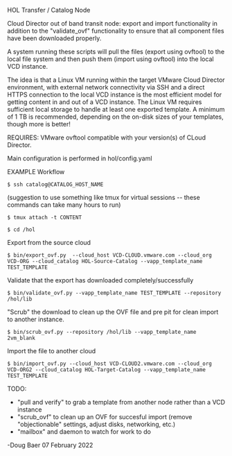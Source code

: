 HOL Transfer / Catalog Node

Cloud Director out of band transit node: export and import functionality in
addition to the "validate_ovf" functionality to ensure that all component files have been
downloaded properly.

A system running these scripts will pull the files (export using ovftool) to the local
file system and then push them (import using ovftool) into the local VCD instance.

The idea is that a Linux VM running within the target VMware Cloud Director environment, 
with external network connectivity via SSH and a direct HTTPS connection to the local VCD 
instance is the most efficient model for getting content in and out of a VCD instance. 
The Linux VM requires sufficient local storage to handle at least one exported template. 
A minimum of 1 TB is recommended, depending on the on-disk sizes of your templates, though more is better!

REQUIRES: VMware ovftool compatible with your version(s) of CLoud Director. 

Main configuration is performed in hol/config.yaml


EXAMPLE Workflow

`$ ssh catalog@CATALOG_HOST_NAME`

(suggestion to use something like tmux for virtual sessions -- these commands can take many hours to run)

`$ tmux attach -t CONTENT`

`$ cd /hol`

Export from the source cloud

`$ bin/export_ovf.py  --cloud_host VCD-CLOUD.vmware.com --cloud_org VCD-ORG --cloud_catalog HOL-Source-Catalog --vapp_template_name TEST_TEMPLATE`

Validate that the export has downloaded completely/successfully

`$ bin/validate_ovf.py --vapp_template_name TEST_TEMPLATE --repository /hol/lib`

"Scrub" the download to clean up the OVF file and pre pit for clean import to another instance.

`$ bin/scrub_ovf.py --repository /hol/lib --vapp_template_name 2vm_blank`

Import the file to another cloud

`$ bin/import_ovf.py --cloud_host VCD-CLOUD2.vmware.com --cloud_org VCD-ORG2 --cloud_catalog HOL-Target-Catalog --vapp_template_name TEST_TEMPLATE`


TODO:
* "pull and verify" to grab a template from another node rather than a VCD instance
* "scrub_ovf" to clean up an OVF for succesful import (remove "objectionable" settings, adjust disks, networking, etc.)
* "mailbox" and daemon to watch for work to do

-Doug Baer
07 February 2022
